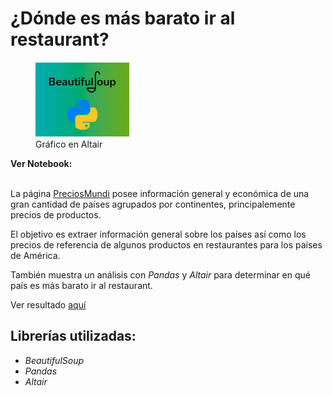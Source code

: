 # ¿Dónde es más barato ir al restaurant?

<figure>
    <img class="img-art" src="../../../assets/img/proyectos/rest.png" alt="Gráfico en Altair">
    <figcaption class="titulo-img">Gráfico en Altair</figcaption>
</figure>

<div class="link-gh">
    <strong>Ver Notebook:</strong>
    <a href="https://github.com/dchaconoca/Scraper-restaurantes" target="_blank" title="Ir a proyecto en GitHub"><i class="fab fa-github-square"></i></a>
</div>
<br>

La página <a href="https://preciosmundi.com/" target="_blank">PreciosMundi</a> posee información general y económica de una gran cantidad de países agrupados por continentes, principalemente precios de productos. 

El objetivo es extraer información general sobre los países así como los precios de referencia de algunos productos en restaurantes para los países de América. 

También muestra un análisis con *Pandas* y *Altair* para determinar en qué país es más barato ir al restaurant.

Ver resultado <a href="https://htmlpreview.github.io/?https://github.com/dchaconoca/Scraper-restaurantes/blob/master/Precios_Restaurantes.html" target="_blank">aquí</a>

## Librerías utilizadas:

- *BeautifulSoup*
- *Pandas*
- *Altair*
  
